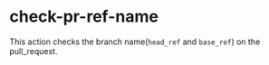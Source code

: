 # check-pr-ref-name
This action checks the branch name(`head_ref` and `base_ref`) on the pull_request.
